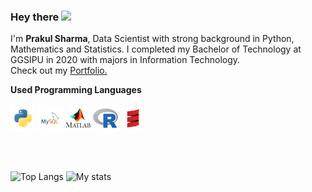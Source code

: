 ### Hey there  <img src="https://media.giphy.com/media/hvRJCLFzcasrR4ia7z/giphy.gif" width="25px">
I'm **Prakul Sharma**, Data Scientist with strong background in Python, Mathematics and Statistics. I completed my Bachelor of Technology at GGSIPU in 2020 with majors in Information Technology.<br>
Check out my <a href="https://prakulsharma.github.io">Portfolio.</a>

**Used Programming Languages**  
<br>
<code><img height="40" src="https://raw.githubusercontent.com/github/explore/80688e429a7d4ef2fca1e82350fe8e3517d3494d/topics/python/python.png"></code>
<code><img height="40" src="https://raw.githubusercontent.com/github/explore/80688e429a7d4ef2fca1e82350fe8e3517d3494d/topics/mysql/mysql.png"></code>
<code><img height="40" src="https://raw.githubusercontent.com/github/explore/80688e429a7d4ef2fca1e82350fe8e3517d3494d/topics/matlab/matlab.png"></code>
<code><img height="40" src="https://raw.githubusercontent.com/github/explore/80688e429a7d4ef2fca1e82350fe8e3517d3494d/topics/r/r.png"></code>
<code><img height="40" src="https://raw.githubusercontent.com/github/explore/80688e429a7d4ef2fca1e82350fe8e3517d3494d/topics/scala/scala.png"></code>

<br>
<br>

![Top Langs](https://github-readme-stats.vercel.app/api/top-langs/?username=prakulsharma)
![My stats](https://github-readme-stats.vercel.app/api?username=prakulsharma)



